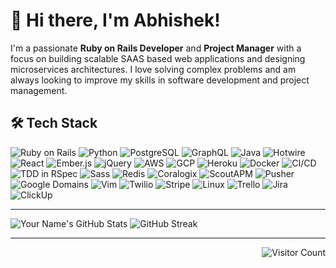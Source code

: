 # 👋 Hi there, I'm Abhishek!

I'm a passionate **Ruby on Rails Developer** and **Project Manager** with a focus on building scalable SAAS based web applications and designing microservices architectures. I love solving complex problems and am always looking to improve my skills in software development and project management.


## 🛠️ Tech Stack

![Ruby on Rails](https://img.shields.io/badge/Ruby_on_Rails-CC0000?style=for-the-badge&logo=ruby-on-rails&logoColor=white)
![Python](https://img.shields.io/badge/Python-3776AB?style=for-the-badge&logo=python&logoColor=white)
![PostgreSQL](https://img.shields.io/badge/PostgreSQL-316192?style=for-the-badge&logo=postgresql&logoColor=white)
![GraphQL](https://img.shields.io/badge/GraphQL-E10098?style=for-the-badge&logo=graphql&logoColor=white)
![Java](https://img.shields.io/badge/Java-007396?style=for-the-badge&logo=java&logoColor=white)
![Hotwire](https://img.shields.io/badge/Hotwire-E34F26?style=for-the-badge&logo=hotwire&logoColor=white)
![React](https://img.shields.io/badge/React-20232A?style=for-the-badge&logo=react&logoColor=61DAFB)
![Ember.js](https://img.shields.io/badge/Ember.js-E04E39?style=for-the-badge&logo=ember.js&logoColor=white)
![jQuery](https://img.shields.io/badge/jQuery-0769AD?style=for-the-badge&logo=jquery&logoColor=white)
![AWS](https://img.shields.io/badge/AWS-232F3E?style=for-the-badge&logo=amazon-aws&logoColor=white)
![GCP](https://img.shields.io/badge/GCP-4285F4?style=for-the-badge&logo=google-cloud&logoColor=white)
![Heroku](https://img.shields.io/badge/Heroku-430098?style=for-the-badge&logo=heroku&logoColor=white)
![Docker](https://img.shields.io/badge/Docker-2496ED?style=for-the-badge&logo=docker&logoColor=white)
![CI/CD](https://img.shields.io/badge/CI/CD-2E8B57?style=for-the-badge&logo=github-actions&logoColor=white)
![TDD in RSpec](https://img.shields.io/badge/TDD_in_RSpec-FF4088?style=for-the-badge&logo=rspec&logoColor=white)
![Sass](https://img.shields.io/badge/Sass-CC6699?style=for-the-badge&logo=sass&logoColor=white)
![Redis](https://img.shields.io/badge/Redis-DC382D?style=for-the-badge&logo=redis&logoColor=white)
![Coralogix](https://img.shields.io/badge/Coralogix-232F3E?style=for-the-badge&logo=coralogix&logoColor=white)
![ScoutAPM](https://img.shields.io/badge/ScoutAPM-0098DB?style=for-the-badge&logo=scout&logoColor=white)
![Pusher](https://img.shields.io/badge/Pusher-4EA94B?style=for-the-badge&logo=pusher&logoColor=white)
![Google Domains](https://img.shields.io/badge/Google_Domains-4285F4?style=for-the-badge&logo=google&logoColor=white)
![Vim](https://img.shields.io/badge/Vim-019733?style=for-the-badge&logo=vim&logoColor=white)
![Twilio](https://img.shields.io/badge/Twilio-F22F46?style=for-the-badge&logo=twilio&logoColor=white)
![Stripe](https://img.shields.io/badge/Stripe-008CDD?style=for-the-badge&logo=stripe&logoColor=white)
![Linux](https://img.shields.io/badge/Linux-FCC624?style=for-the-badge&logo=linux&logoColor=black)
![Trello](https://img.shields.io/badge/Trello-0079BF?style=for-the-badge&logo=trello&logoColor=white)
![Jira](https://img.shields.io/badge/Jira-0052CC?style=for-the-badge&logo=jira&logoColor=white)
![ClickUp](https://img.shields.io/badge/ClickUp-7B68EE?style=for-the-badge&logo=clickup&logoColor=white)


---

  ![Your Name's GitHub Stats](https://github-readme-stats.vercel.app/api?username=aviisekh&show_icons=true&theme=dark)
  ![GitHub Streak](https://github-readme-streak-stats.herokuapp.com/?user=aviisekh&theme=dark&hide_border=true)
  
---
<!--
## ☕ Support

[![Buy Me a Coffee](https://img.shields.io/badge/Buy_Me_a_Coffee-F7DF1E?style=for-the-badge&logo=buy-me-a-coffee&logoColor=black)](https://www.buymeacoffee.com/your-coffee-link)
 --->
 <div align="right">
  
  ![Visitor Count](https://komarev.com/ghpvc/?username=aviisekh&style=flat-square)
  
</div>

